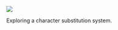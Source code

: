 ![](https://db-feed.s3.us-east-1.amazonaws.com/next-s3-uploads/6f5e5c5e-0ec0-4a65-b690-7cf91a9be8a0/shotwin-2023-03-04_15-55-15.png)

Exploring a character substitution system.